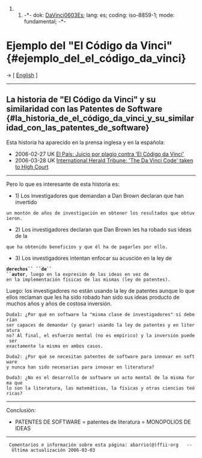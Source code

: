 1.  1.  -\*- dok: [DaVinci0603Es](DaVinci0603Es "wikilink"); lang: es;
        coding: iso-8859-1; mode: fundamental; -\*-

# Ejemplo del \"El Código da Vinci\" {#ejemplo_del_el_código_da_vinci}

-\> \[ [ English](DaVinci0603En "wikilink") \]

------------------------------------------------------------------------

## La historia de \"El Código da Vinci\" y su similaridad con las Patentes de Software {#la_historia_de_el_código_da_vinci_y_su_similaridad_con_las_patentes_de_software}

Esta historia ha aparecido en la prensa inglesa y en la española:

-   2006-02-27 UK [El País: Juicio por plagio contra \'El Código da
    Vinci\'](http://www.elpais.es/articulo/elpporcul/20060227elpepucul_2/Tes/cultura/Juicio/plagio/%E2%80%98El/codigo/Da/Vinci%E2%80%99 "wikilink")
-   2006-03-28 UK [International Herald Tribune: \'The Da Vinci Code\'
    taken to High
    Court](http://iht.com/articles/2006/02/27/news/london.php "wikilink")

------------------------------------------------------------------------

Pero lo que es interesante de esta historia es:

-   1\) Los investigadores que demandan a Dan Brown declaran que han
    invertido

`un montón de años de investigación en obtener los resultados que obtuvieron.`

-   2\) Los investigadores declaran que Dan Brown les ha robado sus
    ideas de la

`que ha obtenido beneficios y que él ha de pagarles por ello.`

-   3\) Los investigadores intentan enfocar su acusción en la ley de

**`derechos`` ``de`` ``autor`**`, luego en la expresión de las ideas en vez de`\
`en la implementación físicas de las mismas (ley de patentes).`

Luego: los investigadores no están usando la ley de patentes aunque lo
que ellos reclaman que les ha sido robado han sido sus ideas producto de
muchos años y años de costosa inversión.

`Duda1: ¿Por qué en software la "misma clase de investigadores" sí deberían`\
`ser capaces de demandar (y ganar) usando la ley de patentes y en literatura`\
`no? Al final, el esfuerzo mental (no es empírico) y la inversión puede ser`\
`exactamente la misma en ambos casos.`

`Duda2: ¿Por qué se necesitan patentes de software para innovar en software`\
`y nunca han sido necesarias para innovar en literatura?`

`Duda3: ¿No es el desarrollo de software un acto mental de la misma forma que`\
`lo son la literatura, las matemáticas, la físicas y otras ciencias teóricas?`

------------------------------------------------------------------------

Conclusión:

-   PATENTES DE SOFTWARE = patentes de literatura = MONOPOLIOS DE IDEAS

------------------------------------------------------------------------

` Comentarios e información sobre esta página: abarrio(@)ffii·org   --  Última actualización 2006-03-03`
